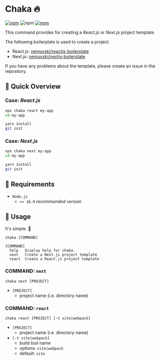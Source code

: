 # Chaka 🔥

[![npm](https://img.shields.io/badge/chaka-555?style=flat-square&logo=npm)](https://www.npmjs.com/package/chaka)
![npm](https://img.shields.io/npm/v/chaka?style=flat-square)
[![npm](https://img.shields.io/badge/documents-555?style=flat-square&logo=netlify)](https://chakafire.netlify.app/)

This command provides for creating a *React.js* or *Next.js* project template.

The following boilerplate is used to create a project.

- React.js: [nemuvski/reactjs-boilerplate](https://github.com/nemuvski/reactjs-boilerplate)
- Next.js: [nemuvski/nextjs-boilerplate](https://github.com/nemuvski/nextjs-boilerplate)

If you have any problems about the template, please create an issue in the repository.


## 👀 Quick Overview

### Case: *React.js*

```bash
npx chaka react my-app
cd my-app

yarn install
git init
```

### Case: *Next.js*

```bash
npx chaka next my-app
cd my-app

yarn install
git init
```


## 🚩 Requirements

- `Node.js`
  - `>= 16.0` *recommended version*


## 📖 Usage

It's simple. 🍰

```
chaka [COMMAND]

[COMMAND]
  help   Display help for chaka.
  next   Create a Next.js project template
  react  Create a React.js project template
```

### COMMAND: `next`

```
chaka next [PROJECT]
```

- `[PROJECT]`
  - project name (i.e. directory name)

### COMMAND: `react`

```
chaka react [PROJECT] [-t vite|webpack]
```

- `[PROJECT]`
  - project name (i.e. directory name)
- `[-t vite|webpack]`
  - build tool name
  - options: `vite|webpack`
  - default: `vite`
  
